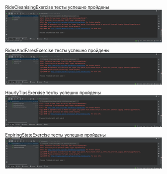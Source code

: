 RideCleanisingExercise тесты успешно пройдены
![State1.png](Scre%2FState1.png)

RidesAndFaresExercise тесты успешно пройдены
![Fares.png](Scre%2FFares.png)

HourlyTipsExerxise тесты успешно пройдены 
![HourlyTips.png](Scre%2FHourlyTips.png)

ExpiringStateExercise тесты успешно пройдены
![ExState.png](Scre%2FExState.png)